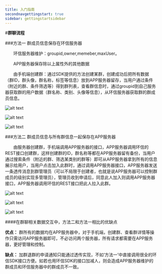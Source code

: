 ```yaml
---
title: 入门指南
secondnavgettingstart: true
sidebar: gettingstartsidebar
---
```



#**群聊流程**


###方法一 群成员信息保存在环信服务器

<p>&nbsp;&nbsp;&nbsp;&nbsp;&nbsp;&nbsp;&nbsp;环信服务器维护：groupid,owner,memeber,maxUser。</p>
<p>&nbsp;&nbsp;&nbsp;&nbsp;&nbsp;&nbsp;&nbsp;APP服务器保存除以上属性外的其他数据</p>
	
<p>&nbsp;&nbsp;&nbsp;&nbsp;&nbsp;&nbsp;&nbsp;由手机端创建群：通过SDK提供的方法创建某群，创建成功后把所有数据（群ID，群头像，群名称，标签等信息）放到APP服务器留存，当用户通过条件（附近的群、条件筛选等）得到群列表，查看群信息时，通过groupid到自己服务器获取群的用户数据（群名称、类别、头像等信息），从环信服务器获取群的群成员信息。</p>

![alt text](/creategroup_1.png "")

![alt text](/groupdetail_1.png "")

![alt text](/addgroup_1.png "")

###方法二 群成员信息与所有群信息一起保存在APP服务器

<p>&nbsp;&nbsp;&nbsp;&nbsp;&nbsp;&nbsp;&nbsp;由服务器创建群，手机端调用APP服务器的接口，APP服务器调用环信的REST接口创建群，这样创建群的ID，群名称等都在APP服务器留有备份，当用户通过搜索条件（附近的群、筛选某类别的群等）即可从APP服务器拿到所有的信息展示给用户，当用户点击加入此群时，通过调用APP服务器接口，APP服务器发送一条透传消息到群管理员（可以不局限于创建者，也就是说APP服务器可以控制群成员的级别实现多管理员），管理员收到申请后，同意此人加入则调用APP服务器接口，APP服务器调用环信的REST接口把此人拉入此群。</p>

![alt text](/creategroup_2.png "")

![alt text](/groupdetail_2.png "")

![alt text](/addgroup_2.png "")

####在群聊相关数据交互中，方法二和方法一相比的优缺点

**优点：**
群所有的数据均在APP服务器中，对于手机端，创建群、查看群详情等操作只需访问APP服务器即可，不必访问两个服务器，所有请求都需要在APP服务器，更好管理和控制。

**缺点：**
加群退群的申请通知只能通过透传实现，不如‘方法一’中直接调用很全的环信SDK接口方便。如若也用环信SDK的接口加减人，则会造成APP服务器维护的群成员和环信服务器中的群成员不一致。